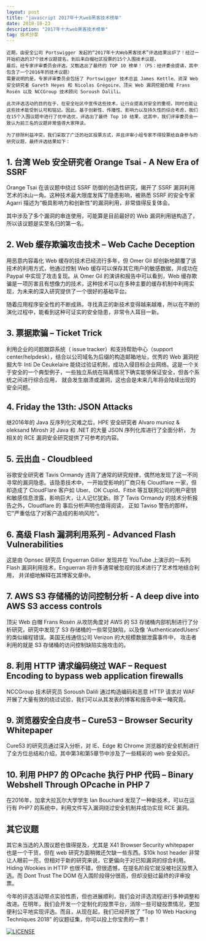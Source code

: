 ```yaml
---
layout: post
title: "javascript 2017年十大web黑客技术榜单"
date: 2018-10-23
description: "2017年十大web黑客技术榜单"
tag: 技术分享
---   
```


    近期，由安全公司 Portswigger 发起的“2017年十大Web黑客技术”评选结果出炉了！经过一开始初选的37个技术议题提名，到后来白帽社区投票的15个入围技术议题，
    最后，经专家评审委员会评选，又甄选出了最终的 TOP 10 榜单！（PS：经评委会提请，其中包含了一个2016年的技术议题）
    需要说明的是，专家评审委员会包括了 Portswigger 技术总监 James Kettle、资深 Web 安全研究者 Gareth Heyes 和 Nicolas Grégoire、顶尖 Web 漏洞挖掘白帽 Frans Rosén 以及 NCCGroup 技术顾问 Soroush Dalili。

    此次评选活动的目的在于，在安全社区中宣传这些技术，让行业提高对安全的重视，同时也能让这些技术能受到认可和铭记。因此，基于创新性、传播性、影响力以及持久性的综合考虑，我们在15个入围议题中进行了优中选优，评选出了最终 Top 10 结果，这其中，我们评审委员会一致认为前三名的议题非常值得大家拜读。

    为了排除利益冲突，我们采取了广泛的社区投票方式，并且评审小组专家不得投票给自身参与的研究议题，最终评选结果如下：



## 1. 台湾 Web 安全研究者 Orange Tsai -  A New Era of SSRF

Orange Tsai 在该议题中绕过 SSRF 防御的创造性研究，揭开了 SSRF 漏洞利用艺术的冰山一角。这种技术最大限度发挥了隐患影响，被熟悉 SSRF 的安全专家 Agarri 描述为“极具影响力和创新性”的漏洞利用，非常值得反复体会。

其中涉及了多个漏洞的串连使用，可能算是目前最好的 Web 漏洞利用链构造了，所以该议题是实至名归的第一名。

## 2. Web 缓存欺骗攻击技术 – Web Cache Deception

 用恶意内容毒化 Web 缓存的技术已经流行多年，但 Omer Gil 却创新地颠覆了该技术的利用方式，他通过控制 Web 缓存可以保存其它用户的敏感数据，并成功在 Paypal 中实现了攻击复现。从 Omer Gil 的演讲和报告中可以看到，Web 缓存欺骗是一项厉害且有想像力的技术，这种技术可以在多种主要的缓存机制中利用实现，为未来的深入研究提供了一个很好的基础平台。

 随着应用程序安全性的不断成熟，寻找真正的新技术变得越来越难，所以在不断的演化过程中，能看到这种可证实的安全隐患，非常令人耳目一新。

## 3. 票据欺骗 – Ticket Trick

  利用企业的问题跟踪系统（ issue tracker）和支持帮助中心（support center/helpdesk），结合以公司域名为后缀的构造邮箱地址，优秀的 Web 漏洞挖掘大牛 Inti De Ceukelaire 能绕过验证机制，成功入侵目标企业网络。这是一个关于安全的一个典型例子，一些独立系统在隔离情况下确实能够保证安全，但各个系统之间进行综合应用，
  就会发生崩溃或漏洞，这也会是未来几年将会陆续出现的安全问题。

## 4. Friday the 13th: JSON Attacks

  继2016年的 Java 反序列化灾难之后，HPE 安全研究者 Alvaro munioz & oleksand Mirosh 对 Java 和 .NET 的大量 JSON 序列化库进行了全面分析，
  为相关的 RCE 漏洞安全研究提供了可参考的内容。

## 5. 云出血 - Cloudbleed

  谷歌安全研究者 Tavis Ormandy 违背了通常的研究规律，偶然地发现了这一不同寻常的漏洞隐患。该隐患技术中，一开始受影响的厂商只有 Cloudflare 一家，但却造成了 CloudFlare 客户如 Uber、OK Cupid、Fitbit 等互联网公司的用户密钥和敏感信息泄露，影响巨大，让人记忆犹新。除了 Tavis Ormandy 的技术分析报告之外，Cloudflare 的 事后分析声明也值得阅读，
  正如 Taviso 警告的那样，它“严重低估了对客户造成的影响风险”。

## 6. 高级 Flash 漏洞利用系列 - Advanced Flash Vulnerabilities

  这是由 Opnsec 研究员 Enguerran Gillier 发现并在 YouTube 上演示的一系列 Flash 漏洞利用技术，Enguerran 将许多通常被忽视的技术进行了艺术性地结合利用，
  并详细地解释在其博客文章中。

## 7. AWS S3 存储桶的访问控制分析 - A deep dive into AWS S3 access controls

  顶尖 Web 白帽 Frans Rosén 从攻防角度对 AWS 的 S3 存储桶内部机制进行了分析研究，研究中发现了 S3 存储桶的一些常见缺陷，以及像 ‘AuthenticatedUsers’ 的类似编程错误。美国无线通信公司 Verizon 的大规模数据泄露事件中，
  攻击者利用的就是 S3 存储桶的访问控制缺陷实施攻击的。

## 8. 利用 HTTP 请求编码绕过 WAF – Request Encoding to bypass web application firewalls

  NCCGroup 技术研究员 Soroush Dalili 通过构造编码和恶意 HTTP 请求对 WAF 开展了大量有效的绕过试验，我们可以从其发表的博客和报告中来一睹究竟。

## 9. 浏览器安全白皮书 – Cure53 – Browser Security Whitepaper

  Cure53 的研究员通过深入分析，对 IE、Edge 和 Chrome 浏览器的安全机制进行了全方位总结和介绍，其中第3和第5章节中涉及了一些精彩的 web 安全知识。

## 10. 利用 PHP7 的 OPcache 执行 PHP 代码 – Binary Webshell Through OPcache in PHP 7

  在2016年，加拿大拉瓦尔大学学生 Ian Bouchard 发现了一种新技术，可以在运行有 PHP7 的系统中，利用文件写入漏洞绕过安全机制并成功实现 RCE 漏洞。

## 其它议题

  其它未当选的入围议题也值得提及，尤其是 X41 Browser Security whitepaper 也是一个干货，但在 web 研究方面稍微还欠缺一些东西。$10k host header 非常让人眼前一亮，但相对于新的研究来说，它更偏向于对已知漏洞的综合利用。 Hiding Wookies in HTTP 也很不错，但很遗憾，在提名阶段它就没被社区投票入选。而 Dont Trust The DOM 在入围阶段得分很高，但却没挺过最终的评审投票。

  今年的评选活动带点实验性质，但也进展顺利，我们会对评选流程进行多种调整和改进。在明年，我们会开发一个定制化的投票平台，消除一些可疑投票情况，更加便利公平地实现评选。而且，从现在起，我们已经开放了 “Top 10 Web Hacking Techniques 2018” 的议题征集，你可以投上你宝贵的一票！
  
  [![LICENSE](https://img.shields.io/badge/license-Anti%20996-blue.svg)](https://github.com/996icu/996.ICU/blob/master/LICENSE)

